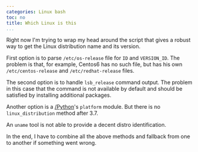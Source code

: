 ```yaml
---
categories: Linux bash
toc: no
title: Which Linux is this
...
```



Right now I'm trying to wrap my head around the script that gives a robust way to get the Linux distribution name and its version. 

First option is to parse `/etc/os-release` file for `ID` and `VERSION_ID`. The problem is that, for example, Centos6 has no such file, but has his own `/etc/centos-release` and `/etc/redhat-release` files. 

The second option is to handle `lsb_release` command output. The problem in this case that the command is not available by default and should be satisfied by installing additional packages. 

Another option is a [/Python]()'s `platform` module. But there is no `linux_distribution` method after 3.7.  

An `uname` tool is not able to provide a decent distro identification.  

In the end, I have to combine all the above methods and fallback from one to another if something went wrong.